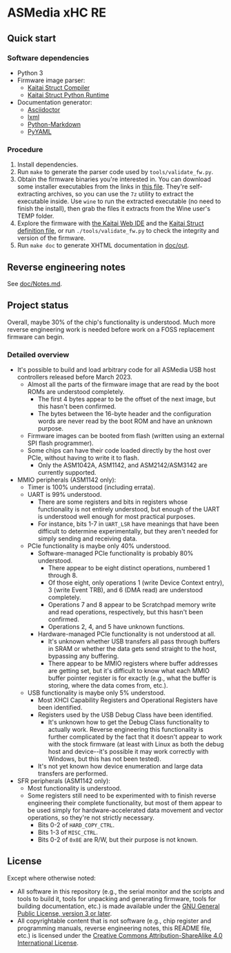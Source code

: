 # ASMedia xHC RE


## Quick start


### Software dependencies

* Python 3
* Firmware image parser:
  * [Kaitai Struct Compiler][ksc]
  * [Kaitai Struct Python Runtime][kspr]
* Documentation generator:
  * [Asciidoctor][asciidoctor]
  * [lxml][lxml]
  * [Python-Markdown][python-markdown]
  * [PyYAML][pyyaml]


### Procedure

1. Install dependencies.
2. Run `make` to generate the parser code used by
   `tools/validate_fw.py`.
3. Obtain the firmware binaries you're interested in. You can download
   some installer executables from the links in [this file][urls].
   They're self-extracting archives, so you can use the `7z` utility to
   extract the executable inside. Use `wine` to run the extracted
   executable (no need to finish the install), then grab the files it
   extracts from the Wine user's TEMP folder.
4. Explore the firmware with [the Kaitai Web IDE][ide] and the
   [Kaitai Struct definition file][ksy], or run `./tools/validate_fw.py`
   to check the integrity and version of the firmware.
5. Run `make doc` to generate XHTML documentation in [doc/out][doc].


## Reverse engineering notes

See [doc/Notes.md](doc/Notes.md).


## Project status

Overall, maybe 30% of the chip's functionality is understood. Much more
reverse engineering work is needed before work on a FOSS replacement firmware
can begin.


### Detailed overview

* It's possible to build and load arbitrary code for all ASMedia USB host
  controllers released before March 2023.
  * Almost all the parts of the firmware image that are read by the boot ROMs
    are understood completely.
    * The first 4 bytes appear to be the offset of the next image, but this
      hasn't been confirmed.
    * The bytes between the 16-byte header and the configuration words are
      never read by the boot ROM and have an unknown purpose.
  * Firmware images can be booted from flash (written using an external SPI
    flash programmer).
  * Some chips can have their code loaded directly by the host over PCIe,
    without having to write it to flash.
    * Only the ASM1042A, ASM1142, and ASM2142/ASM3142 are currently supported.
* MMIO peripherals (ASM1142 only):
  * Timer is 100% understood (including errata).
  * UART is 99% understood.
    * There are some registers and bits in registers whose functionality is
      not entirely understood, but enough of the UART is understood well
      enough for most practical purposes.
    * For instance, bits 1-7 in `UART_LSR` have meanings that have been
      difficult to determine experimentally, but they aren't needed for simply
      sending and receiving data.
  * PCIe functionality is maybe only 40% understood.
    * Software-managed PCIe functionality is probably 80% understood.
      * There appear to be eight distinct operations, numbered 1 through 8.
      * Of those eight, only operations 1 (write Device Context entry), 3
        (write Event TRB), and 6 (DMA read) are understood completely.
      * Operations 7 and 8 appear to be Scratchpad memory write and read
        operations, respectively, but this hasn't been confirmed.
      * Operations 2, 4, and 5 have unknown functions.
    * Hardware-managed PCIe functionality is not understood at all.
      * It's unknown whether USB transfers all pass through buffers in SRAM or
        whether the data gets send straight to the host, bypassing any
        buffering.
      * There appear to be MMIO registers where buffer addresses are getting
        set, but it's difficult to know what each MMIO buffer pointer register
        is for exactly (e.g., what the buffer is storing, where the data comes
        from, etc.).
  * USB functionality is maybe only 5% understood.
    * Most XHCI Capability Registers and Operational Registers have been
      identified.
    * Registers used by the USB Debug Class have been identified.
      * It's unknown how to get the Debug Class functionality to actually
        work. Reverse engineering this functionality is further complicated by
        the fact that it doesn't appear to work with the stock firmware (at
        least with Linux as both the debug host and device--it's possible it
        may work correctly with Windows, but this has not been tested).
    * It's not yet known how device enumeration and large data transfers are
      performed.
* SFR peripherals (ASM1142 only):
  * Most functionality is understood.
  * Some registers still need to be experimented with to finish reverse
    engineering their complete functionality, but most of them appear to be
    used simply for hardware-accelerated data movement and vector operations,
    so they're not strictly necessary.
    * Bits 0-2 of `HARD_COPY_CTRL`.
    * Bits 1-3 of `MISC_CTRL`.
    * Bits 0-2 of `0x8E` are R/W, but their purpose is not known.


## License

Except where otherwise noted:

* All software in this repository (e.g., the serial monitor and the scripts
  and tools to build it, tools for unpacking and generating firmware, tools
  for building documentation, etc.) is made available under the
  [GNU General Public License, version 3 or later][gpl].
* All copyrightable content that is not software (e.g., chip register and
  programming manuals, reverse engineering notes, this README file, etc.) is
  licensed under the
  [Creative Commons Attribution-ShareAlike 4.0 International License][cc-by-sa].


[ksc]: https://github.com/kaitai-io/kaitai_struct_compiler
[kspr]: https://github.com/kaitai-io/kaitai_struct_python_runtime
[asciidoctor]: https://asciidoctor.org/
[lxml]: https://lxml.de/
[python-markdown]: https://python-markdown.github.io/
[pyyaml]: https://pyyaml.org/
[urls]: doc/firmware-urls.txt
[ide]: https://ide.kaitai.io/
[ksy]: tools/asm_fw.ksy
[doc]: doc/out
[gpl]: COPYING.txt
[cc-by-sa]: https://creativecommons.org/licenses/by-sa/4.0/
